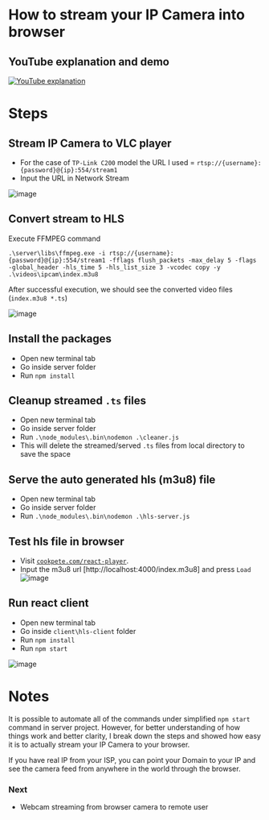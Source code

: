 # How to stream your IP Camera into browser

## YouTube explanation and demo

[![YouTube explanation](https://img.youtube.com/vi/Acmng0FHHqI/0.jpg)](https://www.youtube.com/watch?v=Acmng0FHHqI)

# Steps

## Stream IP Camera to VLC player
- For the case of `TP-Link C200` model the URL I used = `rtsp://{username}:{password}@{ip}:554/stream1`
- Input the URL in Network Stream

![image](https://user-images.githubusercontent.com/497812/118369633-ac1ad300-b5d6-11eb-85a2-6367b4b929ca.png)


## Convert stream to HLS
Execute FFMPEG command

`.\server\libs\ffmpeg.exe -i rtsp://{username}:{password}@{ip}:554/stream1 -fflags flush_packets -max_delay 5 -flags -global_header -hls_time 5 -hls_list_size 3 -vcodec copy -y .\videos\ipcam\index.m3u8`

After successful execution, we should see the converted video files (`index.m3u8 *.ts`)

![image](https://user-images.githubusercontent.com/497812/118370441-4c262b80-b5da-11eb-97bb-4d5909f00b83.png)



## Install the packages 
- Open new terminal tab
- Go inside server folder
- Run `npm install`

## Cleanup streamed `.ts` files
- Open new terminal tab
- Go inside server folder
- Run `.\node_modules\.bin\nodemon .\cleaner.js`
- This will delete the streamed/served `.ts` files from local directory to save the space

## Serve the auto generated hls (m3u8) file
- Open new terminal tab
- Go inside server folder
- Run  `.\node_modules\.bin\nodemon .\hls-server.js`

## Test hls file in browser
- Visit [`cookpete.com/react-player`](https://cookpete.com/react-player).
- Input the m3u8 url [http://localhost:4000/index.m3u8] and press `Load` 
![image](https://user-images.githubusercontent.com/497812/118370576-d2427200-b5da-11eb-83b1-dd49a0c5de43.png)


## Run react client
- Open new terminal tab
- Go inside `client\hls-client` folder
- Run `npm install`
- Run `npm start`

![image](https://user-images.githubusercontent.com/497812/118370619-087ff180-b5db-11eb-94da-19ce190a87f6.png)


# Notes
It is possible to automate all of the commands under simplified `npm start` command in server project. However, for better understanding of how things work and better clarity, I break down the steps and showed how easy it is to actually stream your IP Camera to your browser. 

If you have real IP from your ISP, you can point your Domain to your IP and see the camera feed from anywhere in the world through the browser. 

### Next
 - Webcam streaming from browser camera to remote user
